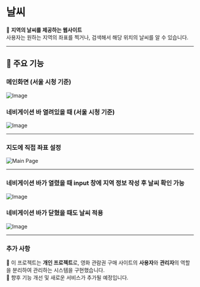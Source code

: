 # 날씨 

📌 **지역의 날씨를 제공하는 웹사이트**  
사용자는 원하는 지역의 좌표를 찍거나, 검색해서 해당 위치의 날씨를 알 수 있습니다.

---

## 🚀 주요 기능

### 메인화면 (서울 시청 기준)

![Image](https://github.com/user-attachments/assets/65c85330-4e27-46ca-bedb-fe4db2184287)

### 네비게이션 바 열려있을 때 (서울 시청 기준)

![Image](https://github.com/user-attachments/assets/34750399-e034-4021-8f25-2bcf423f04bf)

---

### 지도에 직접 좌표 설정

![Main Page](https://github.com/user-attachments/assets/384dfab7-b55f-42d9-a773-d9b8a0d30d29)

---

### 네비게이션 바가 열렸을 때 input 창에 지역 정보 작성 후 날씨 확인 가능
![Image](https://github.com/user-attachments/assets/391d07a7-be99-4fac-8731-243bc61705a1)

### 네비게이션 바가 닫혔을 때도 날씨 적용
![Image](https://github.com/user-attachments/assets/98e1ad7b-27c7-45fd-b254-df22963766f5)

---

### 추가 사항
📌 이 프로젝트는 **개인 프로젝트**로, 영화 관람권 구매 사이트의 **사용자**와 **관리자**의 역할을 분리하여 관리하는 시스템을 구현했습니다.  
📌 향후 기능 개선 및 새로운 서비스가 추가될 예정입니다.

